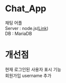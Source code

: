 # Chat_App   
채팅 어플   
Server : node.js([Link](https://github.com/dsjk3172/SocketServer))   
DB : MariaDB

# 개선점   
     
현재 로그인된 사용자 표시 기능   
회원가입 username 추가
